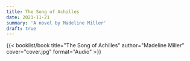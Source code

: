 ```yaml
---
title: The Song of Achilles
date: 2021-11-21
summary: 'A novel by Madeline Miller'
draft: true
---
```


{{< booklist/book
title="The Song of Achilles"
author="Madeline Miller"
cover="cover.jpg"
format="Audio" >}}
